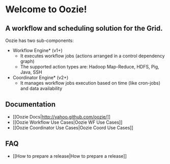 # Welcome to Oozie!
##  A workflow and scheduling solution for the Grid.

Oozie has two sub-components:

   * Workflow Engine* (v1+) 
      * It executes workflow jobs (actions arranged in a control dependency graph)
      * The supported action types are: Hadoop Map-Reduce, HDFS, Pig, Java, SSH
   * Coordinator Engine* (v2+) 
      * It manages workflow jobs execution based on time (like cron-jobs) and data availability

## Documentation

 * [[Oozie Docs|http://yahoo.github.com/oozie/]]
 * [[Oozie Workflow Use Cases|Oozie WF Use Cases]]
 * [[Oozie Coordinator Use Cases|Oozie Coord Use Cases]]
 

## FAQ
 * [[How to prepare a release|How to prepare a release]]

